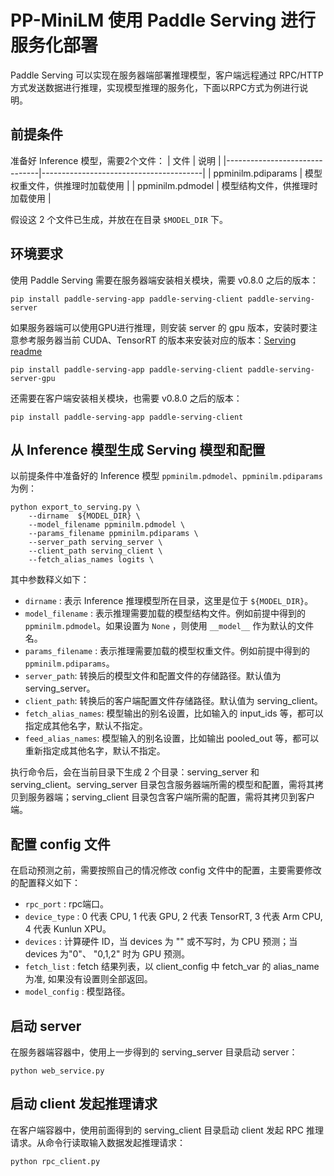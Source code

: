 # PP-MiniLM 使用 Paddle Serving 进行服务化部署

Paddle Serving 可以实现在服务器端部署推理模型，客户端远程通过 RPC/HTTP 方式发送数据进行推理，实现模型推理的服务化，下面以RPC方式为例进行说明。

## 前提条件
准备好 Inference 模型，需要2个文件：
| 文件                          | 说明                                   |
|-------------------------------|----------------------------------------|
| ppminilm.pdiparams      | 模型权重文件，供推理时加载使用            |
| ppminilm.pdmodel        | 模型结构文件，供推理时加载使用            |

假设这 2 个文件已生成，并放在在目录 `$MODEL_DIR` 下。

## 环境要求

使用 Paddle Serving 需要在服务器端安装相关模块，需要 v0.8.0 之后的版本：
```shell
pip install paddle-serving-app paddle-serving-client paddle-serving-server
```

如果服务器端可以使用GPU进行推理，则安装 server 的 gpu 版本，安装时要注意参考服务器当前 CUDA、TensorRT 的版本来安装对应的版本：[Serving readme](https://github.com/PaddlePaddle/Serving/tree/v0.8.0)

```shell
pip install paddle-serving-app paddle-serving-client paddle-serving-server-gpu
```

还需要在客户端安装相关模块，也需要 v0.8.0 之后的版本：
```shell
pip install paddle-serving-app paddle-serving-client
```

## 从 Inference 模型生成 Serving 模型和配置

以前提条件中准备好的 Inference 模型 `ppminilm.pdmodel`、`ppminilm.pdiparams` 为例：

```shell
python export_to_serving.py \
    --dirname  ${MODEL_DIR} \
    --model_filename ppminilm.pdmodel \
    --params_filename ppminilm.pdiparams \
    --server_path serving_server \
    --client_path serving_client \
    --fetch_alias_names logits \
```

其中参数释义如下：
- `dirname` : 表示 Inference 推理模型所在目录，这里是位于 `${MODEL_DIR}`。
- `model_filename` : 表示推理需要加载的模型结构文件。例如前提中得到的 `ppminilm.pdmodel`。如果设置为 `None` ，则使用 `__model__` 作为默认的文件名。
- `params_filename` : 表示推理需要加载的模型权重文件。例如前提中得到的 `ppminilm.pdiparams`。
- `server_path`: 转换后的模型文件和配置文件的存储路径。默认值为 serving_server。
- `client_path`: 转换后的客户端配置文件存储路径。默认值为 serving_client。
- `fetch_alias_names`: 模型输出的别名设置，比如输入的 input_ids 等，都可以指定成其他名字，默认不指定。
- `feed_alias_names`: 模型输入的别名设置，比如输出 pooled_out 等，都可以重新指定成其他名字，默认不指定。

执行命令后，会在当前目录下生成 2 个目录：serving_server 和 serving_client。serving_server 目录包含服务器端所需的模型和配置，需将其拷贝到服务器端；serving_client 目录包含客户端所需的配置，需将其拷贝到客户端。


## 配置 config 文件

在启动预测之前，需要按照自己的情况修改 config 文件中的配置，主要需要修改的配置释义如下：

- `rpc_port` : rpc端口。
- `device_type` : 0 代表 CPU, 1 代表 GPU, 2 代表 TensorRT, 3 代表 Arm CPU, 4 代表 Kunlun XPU。
- `devices` : 计算硬件 ID，当 devices 为 "" 或不写时，为 CPU 预测；当 devices 为"0"、 "0,1,2" 时为 GPU 预测。
- `fetch_list` : fetch 结果列表，以 client_config 中 fetch_var 的 alias_name 为准, 如果没有设置则全部返回。
- `model_config` : 模型路径。

## 启动 server

在服务器端容器中，使用上一步得到的 serving_server 目录启动 server：

```shell
python web_service.py

```

## 启动 client 发起推理请求
在客户端容器中，使用前面得到的 serving_client 目录启动 client 发起 RPC 推理请求。从命令行读取输入数据发起推理请求：

```shell
python rpc_client.py
```
